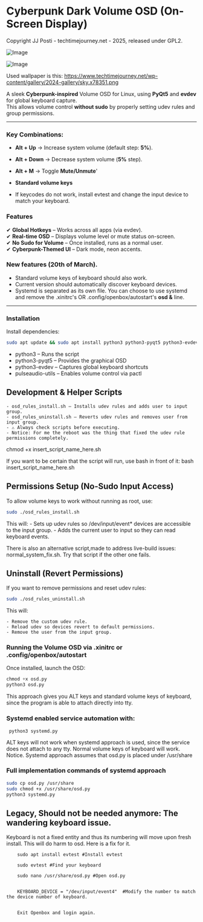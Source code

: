 # **Cyberpunk Dark Volume OSD (On-Screen Display)**  

Copyright JJ Posti - techtimejourney.net - 2025, released under GPL2.

![Image](https://github.com/user-attachments/assets/7838ca2f-6173-440f-9814-ac5c682deef7)

![Image](https://github.com/user-attachments/assets/a48cfcc3-e081-4632-80fc-292c32407daa)

Used wallpaper is this: https://www.techtimejourney.net/wp-content/gallery/2024-gallery/sky.x78351.png

A sleek **Cyberpunk-inspired** Volume OSD for Linux, using **PyQt5** and **evdev** for global keyboard capture.  
This allows volume control **without sudo** by properly setting udev rules and group permissions.

---

### **Key Combinations:**
  - **Alt + Up** → Increase system volume (default step: **5%**).
  - **Alt + Down** → Decrease system volume (**5%** step).
  - **Alt + M** → Toggle **Mute/Unmute**'
  -  **Standard volume keys** 

- If keycodes do not work, install evtest and change the input device to match your keyboard.

### **Features**
✔ **Global Hotkeys** – Works across all apps (via evdev).  
✔ **Real-time OSD** – Displays volume level or mute status on-screen.  
✔ **No Sudo for Volume** – Once installed, runs as a normal user.  
✔ **Cyberpunk-Themed UI** – Dark mode, neon accents.  

### New features (20th of March).
  - Standard volume keys of keyboard should also work.
  - Current version should automatically discover keyboard devices.
  - Systemd is separated as its own file. You can choose to use systemd and remove the .xinitrc's OR .config/openbox/autostart's **osd &** line.
---

### **Installation**

Install dependencies:  
```bash
sudo apt update && sudo apt install python3 python3-pyqt5 python3-evdev pulseaudio-utils
```

- python3 – Runs the script
- python3-pyqt5 – Provides the graphical OSD
- python3-evdev – Captures global keyboard shortcuts
- pulseaudio-utils – Enables volume control via pactl

## Development & Helper Scripts

	- osd_rules_install.sh – Installs udev rules and adds user to input group.
	- osd_rules_uninstall.sh – Reverts udev rules and removes user from input group.
	- ⚠️ Always check scripts before executing.
	- Notice: For me the reboot was the thing that fixed the udev rule permissions completely.

chmod +x insert_script_name_here.sh

If you want to be certain that the script will run, use bash in front of it: bash insert_script_name_here.sh


## Permissions Setup (No-Sudo Input Access)

To allow volume keys to work without running as root, use:

```bash
sudo ./osd_rules_install.sh
```
This will:
	- Sets up udev rules so /dev/input/event* devices are accessible to the input group.
	- Adds the current user to input so they can read keyboard events.

There is also an alternative script,made to address live-build issues: normal_system_fix.sh. Try that script if the other one fails.


## Uninstall (Revert Permissions)

If you want to remove permissions and reset udev rules:

```bash
sudo ./osd_rules_uninstall.sh
```
This will:

	- Remove the custom udev rule.
	- Reload udev so devices revert to default permissions.
	- Remove the user from the input group.

### Running the Volume OSD via .xinitrc or .config/openbox/autostart

Once installed, launch the OSD:

```python
chmod +x osd.py 
python3 osd.py
```
This approach gives you ALT keys and standard volume keys of keyboard, since the program is able to attach directly into tty.


### Systemd enabled service automation with: 
``` python3 systemd.py```

ALT keys will not work when systemd approach is used, since the service does not attach to any tty. Normal volume keys of keyboard will work.
Notice. Systemd approach assumes that osd.py is placed under /usr/share

### Full implementation commands of systemd approach

```bash
sudo cp osd.py /usr/share
sudo chmod +x /usr/share/osd.py
python3 systemd.py
```


## Legacy, Should not be needed anymore: The wandering keyboard issue. 

Keyboard is not a fixed entity and thus its numbering will move upon fresh install. This will do harm to osd. Here is a fix for it.

		sudo apt install evtest #Install evtest

		sudo evtest #Find your keyboard

		sudo nano /usr/share/osd.py #Open osd.py


		KEYBOARD_DEVICE = "/dev/input/event4"  #Modify the number to match the device number of keyboard.


		Exit Openbox and login again.



